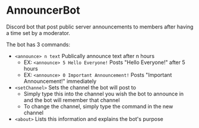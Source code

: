 # AnnouncerBot
Discord bot that post public server announcements to members after having a time set by a moderator.

The bot has 3 commands:
* `<announce> n text` Publically announce text after n hours
  * EX: `<announce> 5 Hello Everyone!` Posts "Hello Everyone!" after 5 hours
  * EX: `<announce> 0 Important Announcement!` Posts "Important Announcement!" immediately
* `<setChannel>` Sets the channel the bot will post to
  * Simply type this into the channel you wish the bot to announce in and the bot will remember that channel
  * To change the channel, simply type the command in the new channel
* `<about>` Lists this information and explains the bot's purpose  
